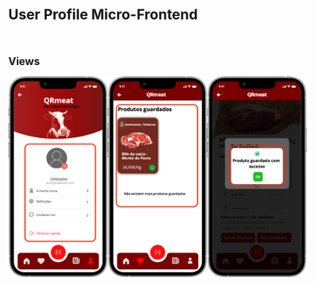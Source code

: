 <h1>User Profile Micro-Frontend</h1>
<br>

## Views
<div style="display: flex;">
    <img src="https://github.com/DuarteVDG/aw-project/blob/main/micro-frontends/Images/Account@1x.png?raw=true" style="width: 200px; height: auto;">
    <img src="https://github.com/DuarteVDG/aw-project/blob/main/micro-frontends/Images/SavedProducts@1x.png?raw=true" style="width: 200px; height: auto;">
    <img src="https://github.com/DuarteVDG/aw-project/blob/main/micro-frontends/Images/RatingProduct@1x.png?raw=true" style="width: 200px; height: auto;">
    
</div>

